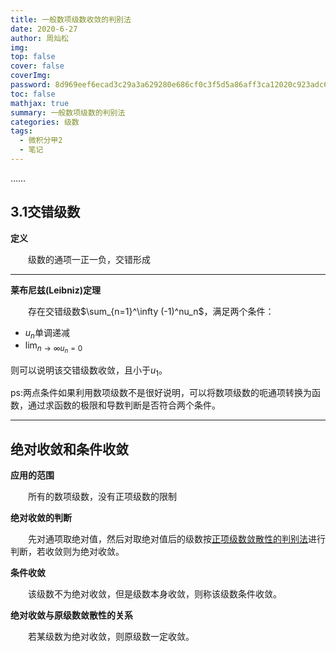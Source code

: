 ```yaml
---
title: 一般数项级数收敛的判别法
date: 2020-6-27
author: 周灿松
img: 
top: false
cover: false
coverImg: 
password: 8d969eef6ecad3c29a3a629280e686cf0c3f5d5a86aff3ca12020c923adc6c92
toc: false
mathjax: true
summary: 一般数项级数的判别法
categories: 级数
tags:
  - 微积分甲2
  - 笔记
---
```


……

<!-- more -->

## 3.1交错级数

**定义**

&emsp;&emsp;级数的通项一正一负，交错形成

---

**莱布尼兹(Leibniz)定理**

&emsp;&emsp;存在交错级数$\sum_{n=1}^\infty (-1)^nu_n$，满足两个条件：

+ $u_n$单调递减
+ $\lim_{n\to \infty u_n = 0}$

则可以说明该交错级数收敛，且小于$u_1$。

ps:两点条件如果利用数项级数不是很好说明，可以将数项级数的呃通项转换为函数，通过求函数的极限和导数判断是否符合两个条件。

---

## 绝对收敛和条件收敛

**应用的范围**

&emsp;&emsp;所有的数项级数，没有正项级数的限制

**绝对收敛的判断**

&emsp;&emsp;先对通项取绝对值，然后对取绝对值后的级数按[正项级数敛散性的判别法](https://zhoucansong.cn/2020/06/18/zheng-xiang-ji-shu-shou-lian-pan-bie-fa/)进行判断，若收敛则为绝对收敛。

**条件收敛**

&emsp;&emsp;该级数不为绝对收敛，但是级数本身收敛，则称该级数条件收敛。

**绝对收敛与原级数敛散性的关系**

&emsp;&emsp;若某级数为绝对收敛，则原级数一定收敛。